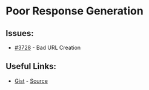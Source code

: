 [gist]:https://gist.github.com/anonhostpi/97d4bb3e9535c92b8173fae704b76264#file-_topics-0017-bugs-agents-responses-md
[source]:https://github.com/anonhostpi/AUTOGPT.TRACKERS/blob/main/TOPICS/0017.BUGS/AGENTS/RESPONSES.md
# Poor Response Generation
## Issues:

- [#3728][3728] - Bad URL Creation

## Useful Links:
- [Gist][gist] - [Source][source]

[3728]:https://github.com/Significant-Gravitas/Auto-GPT/issues/3728